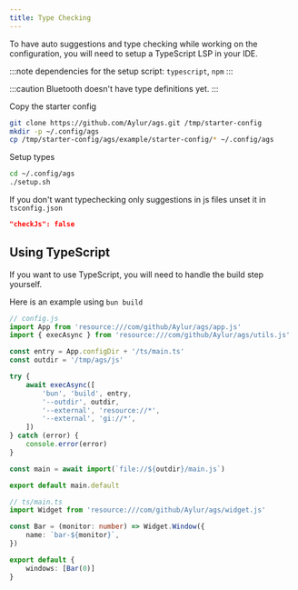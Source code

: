 ```yaml
---
title: Type Checking
---
```


To have auto suggestions and type checking while working on the configuration,
you will need to setup a TypeScript LSP in your IDE.

:::note
dependencies for the setup script: `typescript`, `npm`
:::

:::caution
Bluetooth doesn't have type definitions yet.
:::

Copy the starter config

```bash
git clone https://github.com/Aylur/ags.git /tmp/starter-config
mkdir -p ~/.config/ags
cp /tmp/starter-config/ags/example/starter-config/* ~/.config/ags
```

Setup types

```bash
cd ~/.config/ags
./setup.sh
```

If you don't want typechecking only suggestions in js files unset it in `tsconfig.json`

```json
"checkJs": false
```

## Using TypeScript

If you want to use TypeScript, you will need to handle the build step yourself.

Here is an example using `bun build`

```js
// config.js
import App from 'resource:///com/github/Aylur/ags/app.js'
import { execAsync } from 'resource:///com/github/Aylur/ags/utils.js'

const entry = App.configDir + '/ts/main.ts'
const outdir = '/tmp/ags/js'

try {
    await execAsync([
        'bun', 'build', entry,
        '--outdir', outdir,
        '--external', 'resource://*',
        '--external', 'gi://*',
    ])
} catch (error) {
    console.error(error)
}

const main = await import(`file://${outdir}/main.js`)

export default main.default
```

```ts
// ts/main.ts
import Widget from 'resource:///com/github/Aylur/ags/widget.js'

const Bar = (monitor: number) => Widget.Window({
    name: `bar-${monitor}`,
})

export default {
    windows: [Bar(0)]
}
```
